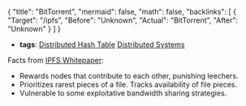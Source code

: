 {
	"title": "BitTorrent",
	"mermaid": false,
	"math": false,
	"backlinks": [
		{
			"Target": "/ipfs",
			"Before": "Unknown",
			"Actual": "BitTorrent",
			"After": "Unknown"
		}
	]
}

- **tags**: [Distributed Hash Table](/distributed-hash-table/) [Distributed Systems](/distributed-systems/)

Facts from [IPFS Whitepaper](IPFS%20Whitepaper%20Draft%203):

- Rewards nodes that contribute to each other, punishing leechers.
- Prioritizes rarest pieces of a file. Tracks availability of file pieces.
- Vulnerable to some exploitative bandwidth sharing strategies.
